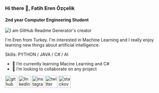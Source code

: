 ### Hi there 👋, Fatih Eren Özçelik
#### 2nd year Computer Engineering Student
![I am GitHub Readme Generator's creator](https://arturssmirnovs.github.io/github-profile-readme-generator/images/banner.png)

I'm Eren from Turkey. I'm interested in Machine Learning and I really enjoy learning new things about artificial intelligence.

Skills: PYTHON / JAVA / C# / AI

- :evergreen_tree: I’m currently learning Macine Learning and C# 
- :christmas_tree: I’m looking to collaborate on any project 

[<img src='https://cdn.jsdelivr.net/npm/simple-icons@3.0.1/icons/github.svg' alt='github' height='40'>](https://github.com/ferenozcelik)  [<img src='https://cdn.jsdelivr.net/npm/simple-icons@3.0.1/icons/linkedin.svg' alt='linkedin' height='40'>](https://www.linkedin.com/in/ferenozcelik/)  [<img src='https://cdn.jsdelivr.net/npm/simple-icons@3.0.1/icons/instagram.svg' alt='instagram' height='40'>](https://www.instagram.com/erenn0z/)  [<img src='https://cdn.jsdelivr.net/npm/simple-icons@3.0.1/icons/twitter.svg' alt='twitter' height='40'>](https://twitter.com/eren_ware)  [<img src='https://cdn.jsdelivr.net/npm/simple-icons@3.0.1/icons/stackoverflow.svg' alt='stackoverflow' height='40'>](https://stackoverflow.com/users/erenoz)  

